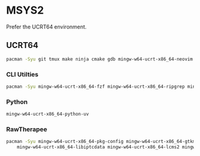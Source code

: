 # MSYS2

Prefer the UCRT64 environment.

## UCRT64

```bash
pacman -Syu git tmux make ninja cmake gdb mingw-w64-ucrt-x86_64-neovim
```

### CLI Utilties

```bash
pacman -Syu mingw-w64-ucrt-x86_64-fzf mingw-w64-ucrt-x86_64-ripgrep mingw-w64-ucrt-x86_64-fd mingw-w64-ucrt-x86_64-just
```

### Python

```bash
mingw-w64-ucrt-x86_64-python-uv
```

### RawTherapee

```bash
pacman -Syu mingw-w64-ucrt-x86_64-pkg-config mingw-w64-ucrt-x86_64-gtkmm3 mingw-w64-ucrt-x86_64-fftw mingw-w64-ucrt-x86_64-exiv2 \
    mingw-w64-ucrt-x86_64-libiptcdata mingw-w64-ucrt-x86_64-lcms2 mingw-w64-ucrt-x86_64-lensfun
```
